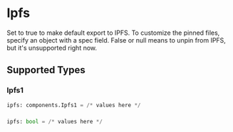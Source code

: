 # Ipfs

Set to true to make default export to IPFS. To customize the
pinned files, specify an object with a spec field. False or null
means to unpin from IPFS, but it's unsupported right now.



## Supported Types

### Ipfs1

```python
ipfs: components.Ipfs1 = /* values here */
```

### 

```python
ipfs: bool = /* values here */
```

